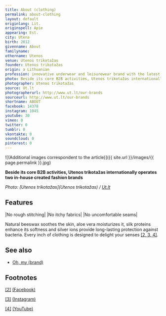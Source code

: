 ```yaml
---
title: About (clothing)
permalink: about-clothing
layout: default
originlang: Lit.
originspell: Apie
appearing: Est.
city: Utena
birth: 2012
givenname: About
familyname:
othername: Utenos
venue: Utenos trikotažas
founder: Utenos trikotažas
origin: a Lithuanian
profession: innovative underwear and leisurewear brand with the latest technological possibilities with the sense of zeitgeist in design trends, with locally developed fabrics enriched with extra skin-care textile finishing, based on aloe vera, beeswax, silk proteins and antibacterial silver
photo: Beside its core B2B activities, Utenos trikotažas internationally operates two in-house created fashion brands
photographer: Utenos trikotažas
source: Ut.lt
photographerurl: http://www.ut.lt/our-brands
sourceurl: http://www.ut.lt/our-brands
shortname: ABOUT
facebook: 14378
instagram: 1045
youtube: 30
vimeo: 0
twitter: 0
tumblr: 0
vkontakte: 0
soundcloud: 0
pinterest: 0
---
```


<!---
To edit top block see
icon "Meta Data"
on right menu
Full edit instructions
{{ site.url }}/edit
-->

![(Additional images correspondent to the article)]({{ site.url }}/images/{{ page.permalink }}.jpg)

**Beside its core B2B activities, Utenos trikotažas internationally operates two in-house created fashion brands**

*Photo: [Utenos trikotažas](Utenos trikotažas) / [Ut.lt](Ut.lt)*

## Features

|No rough stitching|
|No itchy fabrics|
|No uncomfortable seams|

Natural beeswax soothes the skin, aloe vera moisturizes it, silk proteins enhance its softness and silver ions provide long-lasting protection against bacteria. Every inch of clothing is designed to delight your senses <span id="a2">[\[2, 3, 4\]](#f1)</span>.

## See also

+ [Oh, my (brand)](oh-my-brand)

## Footnotes

[[2]](#a2) <span id="f2"></span> [(Facebook)](https://goo.gl/aYWoqC)

[[3]](#a2) <span id="f3"></span> [(Instagram)](https://goo.gl/Qaxa8R)

[[4]](#a2) <span id="f4"></span> [(YouTube)](https://goo.gl/RL6Wdw)
